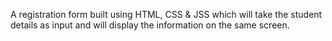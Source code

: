 A registration form built using HTML, CSS & JSS which will take the student details as input and will display the information on the same screen.
